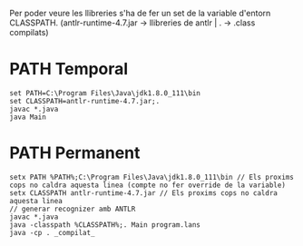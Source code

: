 Per poder veure les llibreries s'ha de fer un set de la variable d'entorn CLASSPATH. 
(antlr-runtime-4.7.jar -> llibreries de antlr | . -> .class compilats)

# PATH Temporal
	set PATH=C:\Program Files\Java\jdk1.8.0_111\bin
	set CLASSPATH=antlr-runtime-4.7.jar;.
	javac *.java
	java Main
	
# PATH Permanent
	setx PATH %PATH%;C:\Program Files\Java\jdk1.8.0_111\bin // Els proxims cops no caldra aquesta linea (compte no fer override de la variable)
	setx CLASSPATH antlr-runtime-4.7.jar // Els proxims cops no caldra aquesta linea
	// generar recognizer amb ANTLR
	javac *.java
	java -classpath %CLASSPATH%;. Main program.lans
	java -cp . _compilat_

